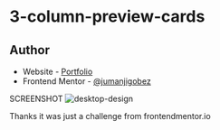 # 3-column-preview-cards
## Author

- Website - [Portfolio](https://www.jumanjigobez.github.io/personal_portfolio)
- Frontend Mentor - [@jumanjigobez](https://www.frontendmentor.io/profile/jumanjigobez)

SCREENSHOT
![desktop-design](https://user-images.githubusercontent.com/73429193/184541606-fad345f3-2fbd-46f6-af5e-e80a4ebf9931.jpg)


Thanks it was just a challenge from frontendmentor.io
